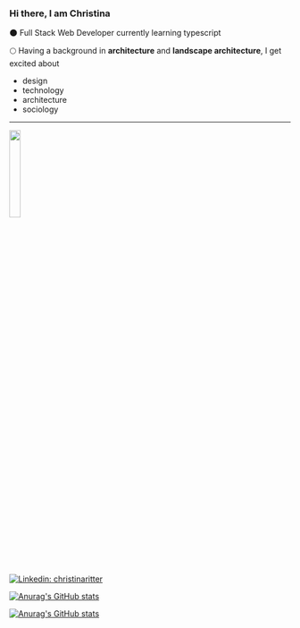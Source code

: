 ### Hi there, I am Christina

:new_moon: Full Stack Web Developer currently learning typescript

:full_moon: Having a background in **architecture** and **landscape architecture**, I get excited about
* design    
* technology   
* architecture 
* sociology      

---
<img src="https://media.giphy.com/media/JpCXB894hA1rgd94u9/giphy.gif" width=20% height=20%>


[![Linkedin: christinaritter](https://img.shields.io/badge/-christinaritter-blue?style=flat-square&logo=Linkedin&logoColor=white&link=https://www.linkedin.com/in/christinaritter/)](https://www.linkedin.com/in/christina-ritter-90627819b/)

[![Anurag's GitHub stats](https://github-readme-stats.vercel.app/api?username=ritter-crt)](https://github.com/ritter-crt/github-readme-stats)

[![Anurag's GitHub stats](https://github-readme-stats.vercel.app/api?username=ritter-crt)](https://github.com/anuraghazra/github-readme-stats)
